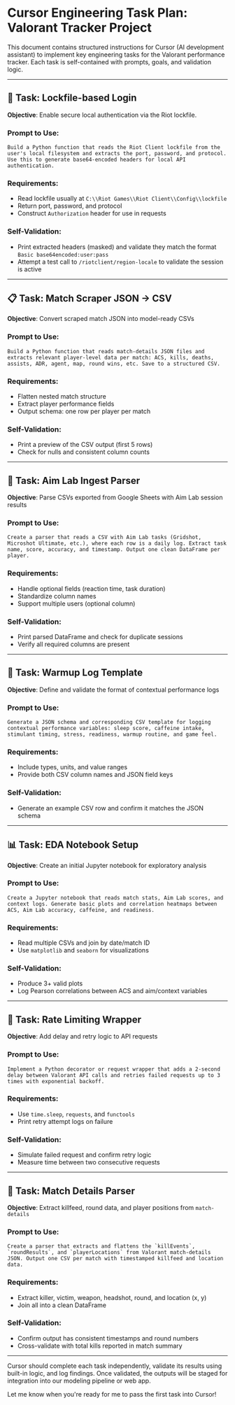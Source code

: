 # Cursor Engineering Task Plan: Valorant Tracker Project

This document contains structured instructions for Cursor (AI development assistant) to implement key engineering tasks for the Valorant performance tracker. Each task is self-contained with prompts, goals, and validation logic.

---

## 🔐 Task: Lockfile-based Login

**Objective**: Enable secure local authentication via the Riot lockfile.

### Prompt to Use:

```plaintext
Build a Python function that reads the Riot Client lockfile from the user's local filesystem and extracts the port, password, and protocol. Use this to generate base64-encoded headers for local API authentication.
```

### Requirements:

- Read lockfile usually at `C:\\Riot Games\\Riot Client\\Config\\lockfile`
- Return port, password, and protocol
- Construct `Authorization` header for use in requests

### Self-Validation:

- Print extracted headers (masked) and validate they match the format `Basic base64encoded:user:pass`
- Attempt a test call to `/riotclient/region-locale` to validate the session is active

---

## 📋 Task: Match Scraper JSON → CSV

**Objective**: Convert scraped match JSON into model-ready CSVs

### Prompt to Use:

```plaintext
Build a Python function that reads match-details JSON files and extracts relevant player-level data per match: ACS, kills, deaths, assists, ADR, agent, map, round wins, etc. Save to a structured CSV.
```

### Requirements:

- Flatten nested match structure
- Extract player performance fields
- Output schema: one row per player per match

### Self-Validation:

- Print a preview of the CSV output (first 5 rows)
- Check for nulls and consistent column counts

---

## 🧪 Task: Aim Lab Ingest Parser

**Objective**: Parse CSVs exported from Google Sheets with Aim Lab session results

### Prompt to Use:

```plaintext
Create a parser that reads a CSV with Aim Lab tasks (Gridshot, Microshot Ultimate, etc.), where each row is a daily log. Extract task name, score, accuracy, and timestamp. Output one clean DataFrame per player.
```

### Requirements:

- Handle optional fields (reaction time, task duration)
- Standardize column names
- Support multiple users (optional column)

### Self-Validation:

- Print parsed DataFrame and check for duplicate sessions
- Verify all required columns are present

---

## 📓 Task: Warmup Log Template

**Objective**: Define and validate the format of contextual performance logs

### Prompt to Use:

```plaintext
Generate a JSON schema and corresponding CSV template for logging contextual performance variables: sleep score, caffeine intake, stimulant timing, stress, readiness, warmup routine, and game feel.
```

### Requirements:

- Include types, units, and value ranges
- Provide both CSV column names and JSON field keys

### Self-Validation:

- Generate an example CSV row and confirm it matches the JSON schema

---

## 📊 Task: EDA Notebook Setup

**Objective**: Create an initial Jupyter notebook for exploratory analysis

### Prompt to Use:

```plaintext
Create a Jupyter notebook that reads match stats, Aim Lab scores, and context logs. Generate basic plots and correlation heatmaps between ACS, Aim Lab accuracy, caffeine, and readiness.
```

### Requirements:

- Read multiple CSVs and join by date/match ID
- Use `matplotlib` and `seaborn` for visualizations

### Self-Validation:

- Produce 3+ valid plots
- Log Pearson correlations between ACS and aim/context variables

---

## 🔄 Task: Rate Limiting Wrapper

**Objective**: Add delay and retry logic to API requests

### Prompt to Use:

```plaintext
Implement a Python decorator or request wrapper that adds a 2-second delay between Valorant API calls and retries failed requests up to 3 times with exponential backoff.
```

### Requirements:

- Use `time.sleep`, `requests`, and `functools`
- Print retry attempt logs on failure

### Self-Validation:

- Simulate failed request and confirm retry logic
- Measure time between two consecutive requests

---

## 🧠 Task: Match Details Parser

**Objective**: Extract killfeed, round data, and player positions from `match-details`

### Prompt to Use:

```plaintext
Create a parser that extracts and flattens the `killEvents`, `roundResults`, and `playerLocations` from Valorant match-details JSON. Output one CSV per match with timestamped killfeed and location data.
```

### Requirements:

- Extract killer, victim, weapon, headshot, round, and location (x, y)
- Join all into a clean DataFrame

### Self-Validation:

- Confirm output has consistent timestamps and round numbers
- Cross-validate with total kills reported in match summary

---

Cursor should complete each task independently, validate its results using built-in logic, and log findings. Once validated, the outputs will be staged for integration into our modeling pipeline or web app.

Let me know when you're ready for me to pass the first task into Cursor!

